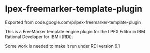 # lpex-freemarker-template-plugin

Exported from code.google.com/p/lpex-freemarker-template-plugin

This is a FreeMarker template engine plugin for the LPEX Editor in IBM Rational Developer for IBM i (RDi).

Some work is needed to make it run under RDi version 9.1

